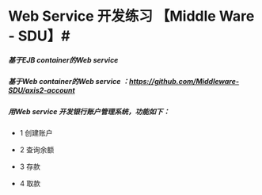 # Web Service 开发练习 【Middle Ware - SDU】#

##### 基于EJB container的Web service #####

##### 基于Web container的Web service ：https://github.com/Middleware-SDU/axis2-account #####

##### 用Web service 开发银行账户管理系统，功能如下： #####

 - 1 创建账户 

 - 2 查询余额 

 - 3 存款 

 - 4 取款
